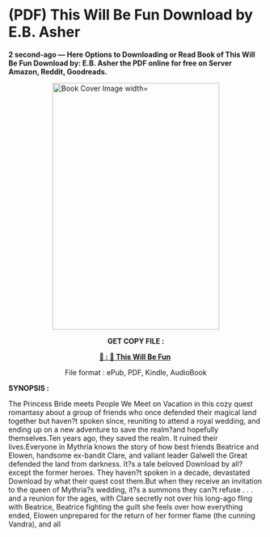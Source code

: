# (PDF) This Will Be Fun Download by E.B. Asher

<p><strong>2 second-ago &mdash; Here Options to Downloading or Read Book of This Will Be Fun Download by: E.B. Asher the PDF online for free on Server Amazon, Reddit, Goodreads.</strong></p><p><a href="https://us.ebookarea.xyz/?book=199635075-this-will-be-fun"><img style="display: block; margin-left: auto; margin-right: auto;" src="https://i.gr-assets.com/images/S/compressed.photo.goodreads.com/books/1711042527l/199635075.jpg" alt="Book Cover Image width=" width="330" height="488" /></a></p><p style="text-align: center;"><strong>GET COPY FILE :</strong></p><p style="text-align: center;"><strong><a href="https://us.ebookarea.xyz/?book=199635075-this-will-be-fun" target="_blank" rel="noopener">📢 : 🔗 This Will Be Fun</a>&nbsp;</strong></p><p style="text-align: center;">File format : ePub, PDF, Kindle, AudioBook</p><p><strong>SYNOPSIS :</strong></p><p>The Princess Bride meets People We Meet on Vacation in this cozy quest romantasy about a group of friends who once defended their magical land together but haven?t spoken since, reuniting to attend a royal wedding, and ending up on a new adventure to save the realm?and hopefully themselves.Ten years ago, they saved the realm. It ruined their lives.Everyone in Mythria knows the story of how best friends Beatrice and Elowen, handsome ex-bandit Clare, and valiant leader Galwell the Great defended the land from darkness. It?s a tale beloved Download by all?except the former heroes. They haven?t spoken in a decade, devastated Download by what their quest cost them.But when they receive an invitation to the queen of Mythria?s wedding, it?s a summons they can?t refuse . . . and a reunion for the ages, with Clare secretly not over his long-ago fling with Beatrice, Beatrice fighting the guilt she feels over how everything ended, Elowen unprepared for the return of her former flame (the cunning Vandra), and all </p>
